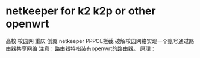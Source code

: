 # netkeeper for k2 k2p or other openwrt 
高校 校园网 重庆 创翼 netkeeper PPPOE拦截
破解校园网络实现一个账号通过路由器共享网络
注意：路由器特指装有openwrt的路由器。
原理：
